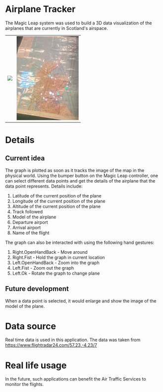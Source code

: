 # Airplane Tracker

The Magic Leap system was used to build a 3D data visualization of the airplanes that are currently in Scotland's airspace. 

<table>
  <tr>
    <td><img src="Screenshots/Screenshots/tracker1.jpg" width="200"></td>
    <td><img src="Screenshots/Screenshot/tracker2.jpg" width="200"></td>
  </tr>
</table>

# Details

## Current idea

The graph is plotted as soon as it tracks the image of the map in the physical world. Using the bumper button on the Magic Leap controller, one can select different data points and get the details of the airplane that the data point represents.
Details include:
1. Latitude of the current position of the plane
2. Longitude of the current position of the plane
3. Altitude of the current position of the plane
4. Track followed
5. Model of the airplane
6. Departure airport
7. Arrival airport
8. Name of the flight

The graph can also be interacted with using the following hand gestures:
1. Right.OpenHandBack - Move around
2. Right.Fist - Hold the graph in current location
3. Left.OpenHandBack - Zoom into the graph
4. Left.Fist - Zoom out the graph
5. Left.Ok - Rotate the graph to change plane

## Future development

When a data point is selected, it would enlarge and show the image of the model of the plane. 

# Data source

Real time data is used in this application. The data was taken from https://www.flightradar24.com/57.23,-4.23/7

# Real life usage

In the future, such applications can benefit the Air Traffic Services to monitor the flights. 
